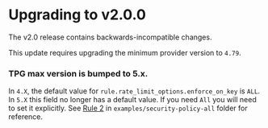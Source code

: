 # Upgrading to v2.0.0

The v2.0 release contains backwards-incompatible changes.

This update requires upgrading the minimum provider version to `4.79`.

### TPG max version is bumped to 5.x.  
In `4.X`, the default value for `rule.rate_limit_options.enforce_on_key` is `ALL`. In `5.X` this field no longer has a default value. If you need `All` you will need to set it explicitly. See [Rule 2](https://github.com/GoogleCloudPlatform/terraform-google-cloud-armor/blob/main/examples/security-policy-all/main.tf) in `examples/security-policy-all` folder for reference.

